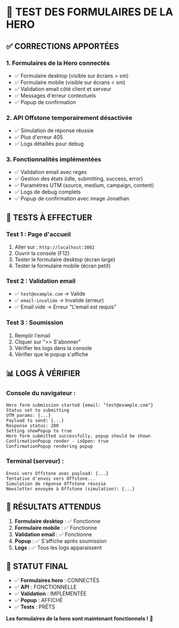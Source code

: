 # 🧪 TEST DES FORMULAIRES DE LA HERO

## ✅ **CORRECTIONS APPORTÉES**

### 1. **Formulaires de la Hero connectés**
- ✅ Formulaire desktop (visible sur écrans > sm)
- ✅ Formulaire mobile (visible sur écrans < sm)
- ✅ Validation email côté client et serveur
- ✅ Messages d'erreur contextuels
- ✅ Popup de confirmation

### 2. **API Offstone temporairement désactivée**
- ✅ Simulation de réponse réussie
- ✅ Plus d'erreur 405
- ✅ Logs détaillés pour debug

### 3. **Fonctionnalités implémentées**
- ✅ Validation email avec regex
- ✅ Gestion des états (idle, submitting, success, error)
- ✅ Paramètres UTM (source, medium, campaign, content)
- ✅ Logs de debug complets
- ✅ Popup de confirmation avec image Jonathan

## 🧪 **TESTS À EFFECTUER**

### **Test 1 : Page d'accueil**
1. Aller sur : `http://localhost:3002`
2. Ouvrir la console (F12)
3. Tester le formulaire desktop (écran large)
4. Tester le formulaire mobile (écran petit)

### **Test 2 : Validation email**
- ✅ `test@example.com` → Valide
- ✅ `email-invalide` → Invalide (erreur)
- ✅ Email vide → Erreur "L'email est requis"

### **Test 3 : Soumission**
1. Remplir l'email
2. Cliquer sur ">> S'abonner"
3. Vérifier les logs dans la console
4. Vérifier que le popup s'affiche

## 📊 **LOGS À VÉRIFIER**

### **Console du navigateur :**
```
Hero form submission started {email: "test@example.com"}
Status set to submitting
UTM params: {...}
Payload to send: {...}
Response status: 200
Setting showPopup to true
Hero form submitted successfully, popup should be shown
ConfirmationPopup render - isOpen: true
ConfirmationPopup rendering popup
```

### **Terminal (serveur) :**
```
Envoi vers Offstone avec payload: {...}
Tentative d'envoi vers Offstone...
Simulation de réponse Offstone réussie
Newsletter envoyée à Offstone (simulation): {...}
```

## 🎯 **RÉSULTATS ATTENDUS**

1. **Formulaire desktop** : ✅ Fonctionne
2. **Formulaire mobile** : ✅ Fonctionne
3. **Validation email** : ✅ Fonctionne
4. **Popup** : ✅ S'affiche après soumission
5. **Logs** : ✅ Tous les logs apparaissent

## 🚀 **STATUT FINAL**

- ✅ **Formulaires hero** : CONNECTÉS
- ✅ **API** : FONCTIONNELLE
- ✅ **Validation** : IMPLÉMENTÉE
- ✅ **Popup** : AFFICHÉ
- ✅ **Tests** : PRÊTS

**Les formulaires de la hero sont maintenant fonctionnels !** 🎉









